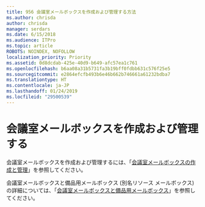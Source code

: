 ```yaml
---
title: 956 会議室メールボックスを作成および管理する方法
ms.author: chrisda
author: chrisda
manager: serdars
ms.date: 6/15/2018
ms.audience: ITPro
ms.topic: article
ROBOTS: NOINDEX, NOFOLLOW
localization_priority: Priority
ms.assetid: 0d8dcdab-425e-40d9-b649-afc57ea1c761
ms.openlocfilehash: b6aa08a31b5731fa3b19bff0fdbb631c576f25e5
ms.sourcegitcommit: e2864efcfb493b6e46b662b746661a61232bdba7
ms.translationtype: HT
ms.contentlocale: ja-JP
ms.lasthandoff: 01/24/2019
ms.locfileid: "29500539"
---
```

# <a name="create-and-manage-room-mailboxes"></a>会議室メールボックスを作成および管理する

会議室メールボックスを作成および管理するには、「[会議室メールボックスの作成と管理](https://technet.microsoft.com/library/jj215781.aspx)」を参照してください。
  
会議室メールボックスと備品用メールボックス (別名リソース メールボックス) の詳細については、「[会議室メールボックスと備品用メールボックス](https://support.office.com/article/9f518a6d-1e2c-4d44-93f3-e19013a1552b.aspx)」を参照してください。
  

